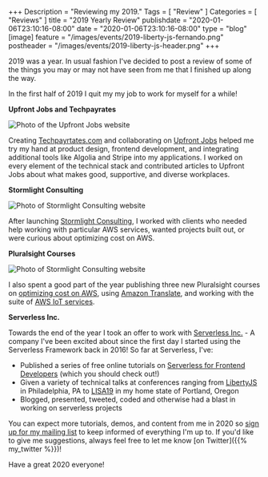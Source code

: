 +++
Description = "Reviewing my 2019."
Tags = [
  "Review"
]
Categories = [
  "Reviews"
]
title = "2019 Yearly Review"
publishdate = "2020-01-06T23:10:16-08:00"
date = "2020-01-06T23:10:16-08:00"
type = "blog"
[image]
    feature = "/images/events/2019-liberty-js-fernando.png"
    postheader = "/images/events/2019-liberty-js-header.png"
+++

2019 was a year. In usual fashion I've decided to post a review of some of the things you may or may not have seen from me that I finished up along the way.
<!--more-->

In the first half of 2019 I quit my my job to work for myself for a while!

**Upfront Jobs and Techpayrates**

![Photo of the Upfront Jobs website](/images/upfront-ui1.png)

Creating [Techpayrtates.com](http://techpayrates.com/) and collaborating on [Upfront Jobs](https://blog.upfrontjobs.io/) helped me try my hand at product design, frontend development, and integrating additional tools like Algolia and Stripe into my applications. I worked on every element of the technical stack and contributed articles to Upfront Jobs about what makes good, supportive, and diverse workplaces.

**Stormlight Consulting**

![Photo of Stormlight Consulting website](/images/stormlight-consulting-llc.png)

After launching [Stormlight Consulting](http://stormlightconsulting.com/), I worked with clients who needed help working with particular AWS services, wanted projects built out, or were curious about optimizing cost on AWS.

**Pluralsight Courses**

![Photo of Stormlight Consulting website](/images/amazon-translate/nmt-slide.png)

I also spent a good part of the year publishing three new Pluralsight courses on [optimizing cost on AWS](https://app.pluralsight.com/library/courses/aws-architecting-cost/table-of-contents), using [Amazon Translate](https://app.pluralsight.com/library/courses/aws-translate-text/table-of-contents), and working with the suite of [AWS IoT services](https://app.pluralsight.com/library/courses/aws-iot-big-picture/table-of-contents).

**Serverless Inc.**

Towards the end of the year I took an offer to work with [Serverless Inc.](http://serverless.com/) - A company I've been excited about since the first day I started using the Serverless Framework back in 2016! So far at Serverless, I've:

- Published a series of free online tutorials on [Serverless for Frontend Developers](https://serverless.com/learn/courses/serverless-for-frontend-developers/) (which you should check out!)
- Given a variety of technical talks at conferences ranging from [LibertyJS](https://www.fernandomc.com/posts/creating-serverless-applications-for-your-portfolio/) in Philadelphia, PA to [LISA19](https://www.fernandomc.com/posts/creating-serverless-applications-for-your-portfolio/) in my home state of Portland, Oregon
- Blogged, presented, tweeted, coded and otherwise had a blast in working on serverless projects

You can expect more tutorials, demos, and content from me in 2020 so [sign up for my mailing list](/mailing-list) to keep informed of everything I'm up to. If you'd like to give me suggestions, always feel free to let me know [on Twitter]({{% my_twitter %}})!

Have a great 2020 everyone! 
